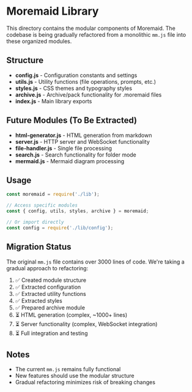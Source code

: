 # Moremaid Library

This directory contains the modular components of Moremaid. The codebase is being gradually refactored from a monolithic `mm.js` file into these organized modules.

## Structure

- **config.js** - Configuration constants and settings
- **utils.js** - Utility functions (file operations, prompts, etc.)
- **styles.js** - CSS themes and typography styles
- **archive.js** - Archive/pack functionality for .moremaid files
- **index.js** - Main library exports

## Future Modules (To Be Extracted)

- **html-generator.js** - HTML generation from markdown
- **server.js** - HTTP server and WebSocket functionality
- **file-handler.js** - Single file processing
- **search.js** - Search functionality for folder mode
- **mermaid.js** - Mermaid diagram processing

## Usage

```javascript
const moremaid = require('./lib');

// Access specific modules
const { config, utils, styles, archive } = moremaid;

// Or import directly
const config = require('./lib/config');
```

## Migration Status

The original `mm.js` file contains over 3000 lines of code. We're taking a gradual approach to refactoring:

1. ✅ Created module structure
2. ✅ Extracted configuration
3. ✅ Extracted utility functions
4. ✅ Extracted styles
5. ✅ Prepared archive module
6. ⏳ HTML generation (complex, ~1000+ lines)
7. ⏳ Server functionality (complex, WebSocket integration)
8. ⏳ Full integration and testing

## Notes

- The current `mm.js` remains fully functional
- New features should use the modular structure
- Gradual refactoring minimizes risk of breaking changes